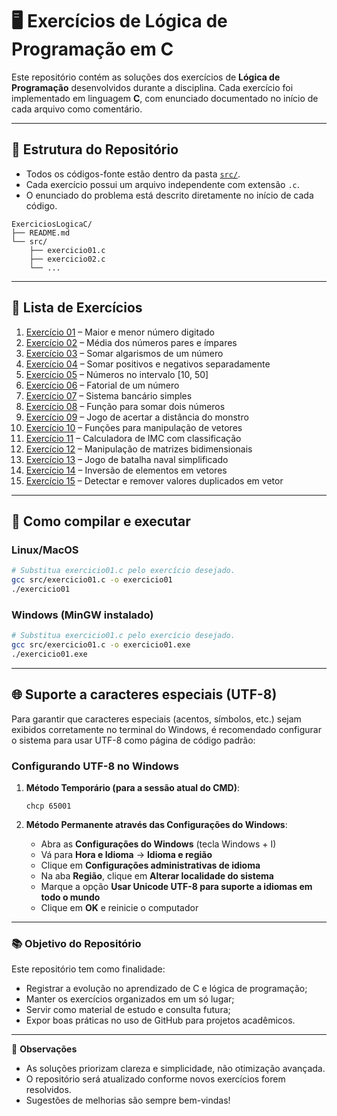 # 🖥️ Exercícios de Lógica de Programação em C

Este repositório contém as soluções dos exercícios de **Lógica de Programação** desenvolvidos durante a disciplina.
Cada exercício foi implementado em linguagem **C**, com enunciado documentado no início de cada arquivo como comentário.

---

## 📂 Estrutura do Repositório

- Todos os códigos-fonte estão dentro da pasta [`src/`](./src).
- Cada exercício possui um arquivo independente com extensão `.c`.
- O enunciado do problema está descrito diretamente no início de cada código.

```
ExerciciosLogicaC/
├── README.md
└── src/
    ├── exercicio01.c
    ├── exercicio02.c
    └── ...
```

---

## 📑 Lista de Exercícios

1.  [Exercício 01](./src/exercicio01.c) – Maior e menor número digitado
2.  [Exercício 02](./src/exercicio02.c) – Média dos números pares e ímpares
3.  [Exercício 03](./src/exercicio03.c) – Somar algarismos de um número
4.  [Exercício 04](./src/exercicio04.c) – Somar positivos e negativos separadamente
5.  [Exercício 05](./src/exercicio05.c) – Números no intervalo [10, 50]
6.  [Exercício 06](./src/exercicio06.c) – Fatorial de um número
7.  [Exercício 07](./src/exercicio07.c) – Sistema bancário simples
8.  [Exercício 08](./src/exercicio08.c) – Função para somar dois números
9.  [Exercício 09](./src/exercicio09.c) – Jogo de acertar a distância do monstro
10. [Exercício 10](./src/exercicio10.c) – Funções para manipulação de vetores
11. [Exercício 11](./src/exercicio11.c) – Calculadora de IMC com classificação
12. [Exercício 12](./src/exercicio12.c) – Manipulação de matrizes bidimensionais
13. [Exercício 13](./src/exercicio13.c) – Jogo de batalha naval simplificado
14. [Exercício 14](./src/exercicio14.c) – Inversão de elementos em vetores
15. [Exercício 15](./src/exercicio15.c) – Detectar e remover valores duplicados em vetor

---

## 🚀 Como compilar e executar

### Linux/MacOS

```bash
# Substitua exercicio01.c pelo exercício desejado.
gcc src/exercicio01.c -o exercicio01
./exercicio01
```

### Windows (MinGW instalado)

```bash
# Substitua exercicio01.c pelo exercício desejado.
gcc src/exercicio01.c -o exercicio01.exe
./exercicio01.exe
```

---

## 🌐 Suporte a caracteres especiais (UTF-8)

Para garantir que caracteres especiais (acentos, símbolos, etc.) sejam exibidos corretamente no terminal do Windows, é recomendado configurar o sistema para usar UTF-8 como página de código padrão:

### Configurando UTF-8 no Windows

1. **Método Temporário (para a sessão atual do CMD)**:
   ```
   chcp 65001
   ```

2. **Método Permanente através das Configurações do Windows**:
   - Abra as **Configurações do Windows** (tecla Windows + I)
   - Vá para **Hora e Idioma** → **Idioma e região**
   - Clique em **Configurações administrativas de idioma**
   - Na aba **Região**, clique em **Alterar localidade do sistema**
   - Marque a opção **Usar Unicode UTF-8 para suporte a idiomas em todo o mundo**
   - Clique em **OK** e reinicie o computador

---

### 📚 Objetivo do Repositório

Este repositório tem como finalidade:

- Registrar a evolução no aprendizado de C e lógica de programação;
- Manter os exercícios organizados em um só lugar;
- Servir como material de estudo e consulta futura;
- Expor boas práticas no uso de GitHub para projetos acadêmicos.

---

📌 **Observações**

- As soluções priorizam clareza e simplicidade, não otimização avançada.
- O repositório será atualizado conforme novos exercícios forem resolvidos.
- Sugestões de melhorias são sempre bem-vindas!

